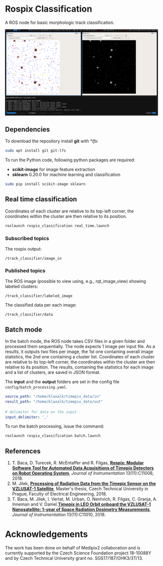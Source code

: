 # Rospix Classification

A ROS node for basic morphologic track classification.

![rospix](misc/rospix.png)

## Dependencies

To download the repository install **git** with **lfs*:
```bash
sudo apt install git git-lfs
```

To run the Python code, following python packages are required:
* **scikit-image** for image feature extraction
* **sklearn** 0.20.0 for machine learning and classification
```bash
sudo pip install scikit-image sklearn
```

## Real time classification

Coordinates of each cluster are relative to its top-left corner, the coordinates within the cluster are then relative to its position.

```bash
roslaunch rospix_classification real_time.launch
```
### Subscribed topics

The rospix output:
```
/track_classifier/image_in
```

### Published topics

The ROS image (possible to view using, e.g., rqt_image_view) showing labeled clusters:
```
/track_classifier/labeled_image
```

The classified data per each image:
```
/track_classifier/data
```

## Batch mode

In the batch mode, the ROS node takes CSV files in a given folder and processed them sequentially.
The node expects 1 image per input file.
As a results, it outputs two files per image, the 1st one containing overall image statistics, the 2nd one containing a cluster list.
Coordinates of each cluster are relative to its top-left corner, the coordinates within the cluster are then relative to its position.
The results, containing the statistics for each image and a list of clusters, are saved in JSON format.

The **input** and the **output** folders are set in the config file ```config/batch_processing.yaml```.

```yaml
source_path: "/home/klaxalk/timepix_data/in"
result_path: "/home/klaxalk/timepix_data/out"

# delimiter for data on the input
input_delimiter: ','
```

To run the batch processing, issue the command:
```bash
roslaunch rospix_classification batch.launch
```

## References
1. T. Baca, D. Turecek, R. McEntaffer and R. Filgas, **[Rospix: Modular Software Tool for Automated Data Acquisitions of Timepix Detectors on Robot Operating System](http://stacks.iop.org/1748-0221/13/i=11/a=C11008)**, _Journal of Instrumentation_ 13(11):C11008, 2018.
2. M. Jilek, **[Processing of Radiation Data from the Timepix Sensor on the VZLUSAT-1 Satellite](https://dspace.cvut.cz/bitstream/handle/10467/77036/F3-DP-2018-Jilek-Martin-thesis.pdf)**, Master's thesis, Czech Technical University in Prague, Faculty of Electrical Engineering, 2018.
3. T. Baca, M. Jilek, I. Vertat, M. Urban, O. Nentvich, R. Filgas, C. Granja, A. Inneman and V. Daniel **[Timepix in LEO Orbit onboard the VZLUSAT-1 Nanosatellite: 1-year of Space Radiation Dosimetry Measurements](http://stacks.iop.org/1748-0221/13/i=11/a=C11010)**, _Journal of Instrumentation_ 13(11):C11010, 2018.

# Acknowledgements

The work has been done on behalf of Medipix2 collaboration and is currently supported by the Czech Science Foundation project 18-10088Y and by Czech Technical University grant no. SGS17/187/OHK3/3T/13.
